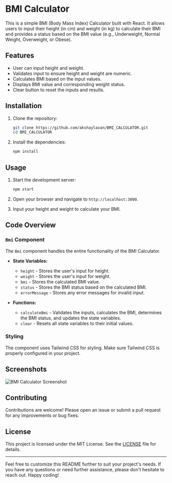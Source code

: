 # BMI Calculator

This is a simple BMI (Body Mass Index) Calculator built with React. It allows users to input their height (in cm) and weight (in kg) to calculate their BMI and provides a status based on the BMI value (e.g., Underweight, Normal Weight, Overweight, or Obese).

## Features

- User can input height and weight.
- Validates input to ensure height and weight are numeric.
- Calculates BMI based on the input values.
- Displays BMI value and corresponding weight status.
- Clear button to reset the inputs and results.

## Installation

1. Clone the repository:
   ```sh
   git clone https://github.com/akshaylavan/BMI_CALCULATOR.git
   cd BMI_CALCULATOR
   ```

2. Install the dependencies:
   ```sh
   npm install
   ```

## Usage

1. Start the development server:
   ```sh
   npm start
   ```

2. Open your browser and navigate to `http://localhost:3000`.

3. Input your height and weight to calculate your BMI.

## Code Overview

### `Bmi` Component

The `Bmi` component handles the entire functionality of the BMI Calculator.

- **State Variables:**
  - `height` - Stores the user's input for height.
  - `weight` - Stores the user's input for weight.
  - `bmi` - Stores the calculated BMI value.
  - `status` - Stores the BMI status based on the calculated BMI.
  - `errorMessage` - Stores any error messages for invalid input.

- **Functions:**
  - `calculateBmi` - Validates the inputs, calculates the BMI, determines the BMI status, and updates the state variables.
  - `clear` - Resets all state variables to their initial values.

### Styling

The component uses Tailwind CSS for styling. Make sure Tailwind CSS is properly configured in your project.

## Screenshots

![BMI Calculator Screenshot](./BMIphoto/screenshot.jpg)

## Contributing

Contributions are welcome! Please open an issue or submit a pull request for any improvements or bug fixes.

## License

This project is licensed under the MIT License. See the [LICENSE](LICENSE) file for details.

---

Feel free to customize this README further to suit your project's needs. If you have any questions or need further assistance, please don't hesitate to reach out. Happy coding!
